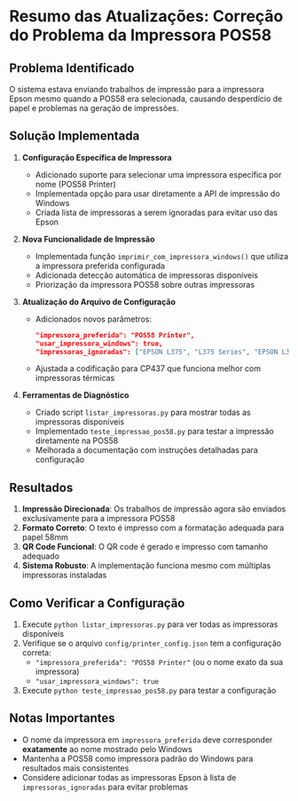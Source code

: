 # Resumo das Atualizações: Correção do Problema da Impressora POS58

## Problema Identificado

O sistema estava enviando trabalhos de impressão para a impressora Epson mesmo quando a POS58 era selecionada, causando desperdício de papel e problemas na geração de impressões.

## Solução Implementada

1. **Configuração Específica de Impressora**
   - Adicionado suporte para selecionar uma impressora específica por nome (POS58 Printer)
   - Implementada opção para usar diretamente a API de impressão do Windows
   - Criada lista de impressoras a serem ignoradas para evitar uso das Epson

2. **Nova Funcionalidade de Impressão**
   - Implementada função `imprimir_com_impressora_windows()` que utiliza a impressora preferida configurada
   - Adicionada detecção automática de impressoras disponíveis
   - Priorização da impressora POS58 sobre outras impressoras

3. **Atualização do Arquivo de Configuração**
   - Adicionados novos parâmetros:
     ```json
     "impressora_preferida": "POS58 Printer",
     "usar_impressora_windows": true,
     "impressoras_ignoradas": ["EPSON L375", "L375 Series", "EPSON L375 Series", ...]
     ```
   - Ajustada a codificação para CP437 que funciona melhor com impressoras térmicas

4. **Ferramentas de Diagnóstico**
   - Criado script `listar_impressoras.py` para mostrar todas as impressoras disponíveis
   - Implementado `teste_impressao_pos58.py` para testar a impressão diretamente na POS58
   - Melhorada a documentação com instruções detalhadas para configuração

## Resultados

1. **Impressão Direcionada**: Os trabalhos de impressão agora são enviados exclusivamente para a impressora POS58
2. **Formato Correto**: O texto é impresso com a formatação adequada para papel 58mm
3. **QR Code Funcional**: O QR code é gerado e impresso com tamanho adequado
4. **Sistema Robusto**: A implementação funciona mesmo com múltiplas impressoras instaladas

## Como Verificar a Configuração

1. Execute `python listar_impressoras.py` para ver todas as impressoras disponíveis
2. Verifique se o arquivo `config/printer_config.json` tem a configuração correta:
   - `"impressora_preferida": "POS58 Printer"` (ou o nome exato da sua impressora)
   - `"usar_impressora_windows": true`
3. Execute `python teste_impressao_pos58.py` para testar a configuração

## Notas Importantes

- O nome da impressora em `impressora_preferida` deve corresponder **exatamente** ao nome mostrado pelo Windows
- Mantenha a POS58 como impressora padrão do Windows para resultados mais consistentes
- Considere adicionar todas as impressoras Epson à lista de `impressoras_ignoradas` para evitar problemas 